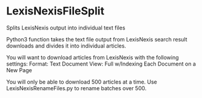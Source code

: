 # LexisNexisFileSplit
Splits LexisNexis output into individual text files

Python3 function takes the text file output from LexisNexis search result downloads and divides it into individual articles.

You will want to download articles from LexisNexis with the following settings: Format: Text Document View: Full w/Indexing Each Document on a New Page

You will only be able to download 500 articles at a time. Use LexisNexisRenameFiles.py to rename batches over 500.
